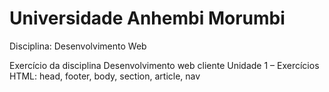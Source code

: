 # Universidade Anhembi Morumbi
Disciplina: Desenvolvimento Web

Exercício da disciplina Desenvolvimento web cliente
Unidade 1 – Exercícios HTML: head, footer, body, section, article, nav
